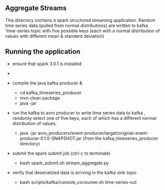 ## Aggregate Streams ##
This directory contains a spark structured streaming application.  Random time series data (pulled from normal distributions) are written to kafka 'time-series
 topic with five possible keys (each with a normal distribution of values with different mean & standard deviation)

## Running the application ##
* ensure that spark 3.0.1 is installed
* 
* compile the java kafka producer & 
    - cd kafka_timeseries_producer
    - mvn clean package
    - java -jar  
    
* run the kafka to avro producer to write time series data to kafka , randomly select one of five keys, each of which
has a different normal distribution of values.
    - java -jar avro_producers/event-producer/target/original-event-producer-0.1.0-SNAPSHOT.jar (from the kafka_timeseries_producer directory)
      
* submit the spark submit job (ctrl-c to terminate)
    * bash spark_submit.sh stream_aggregate.py
    
* verify that deserialized data is arriving in the kafka sink topic 
    * bash scripts/kafka/console_consumer.sh time-series-out